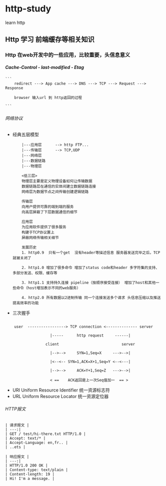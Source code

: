 # http-study
learn http

## Http 学习 前端缓存等相关知识

### Http 在web开发中的一些应用，比较重要，头信息意义

##### Cache-Control - last-modified - Etag

    ```
        redirect ---> App cache ---> DNS ---> TCP ---> Request ---> Response

        browser 输入url 到 http返回的过程

    ```

###### 网络协议

+ 经典五层模型
    ```
        |---应用层      --> http FTP...        
        |---传输层      --> TCP,UDP       
        |---网络层             
        |---数据链路           
        |---物理层 

        <低三层>
        物理层主要是定义物理设备如何让传输数据
        数据链路层在通信的实体间建立数据链路连接
        网络层为数据节点之间传输创建逻辑链路

        传输层
        向用户提供可靠的端到端的服务
        向高层屏蔽了下层数据通信的细节

        应用层
        为应用软件提供了很多服务
        构建于TCP协议置上
        屏蔽网络传输相关细节

        发展历史
        1. http0.9  只有一个get  没有header等描述信息 服务器发送完毕之后，TCP就被关闭了

        2. http1.0 增加了很多命令 增加了status code和header 多字符集的支持、多部分发送、权限、缓存等

        3. http1.1 支持持久连接 pipeline（按顺序接受连接） 增加了host和其他一些命令（host增加表示不同的web服务）

        4. http2.0 所有数据以2进制传输 同一个连接发送多个请求 头信息压缩以及推送提高效率的功能 

    ```
+ 三次握手

```

    user  -----------------> TCP connection <-------------- server

                    |-----      http request     ------|

                  client                            server

                    |-->-->     SYN=1,Seq=X     --->-->|

                    |<--<-- SYN=1,ACK=X+1,Seq=Y <--<---|

                    |-->-->     ACK=Y+1,Seq=Z   --->-->|

                    < ==    ACK返回是上一次Seq值加一  == > 

```

+ URI Uniform Resource Identifier 统一资源标志符
+ URL Uniform Resource Locator 统一资源定位器

###### HTTP报文

    | 请求报文 |
    | ---:|
    | GET / test/hi-there.txt HTTP/1.0 |
    | Accept: text/* |
    | Accept-Language: en,fr.. |
    | ..ets |

    | 响应报文 |
    | ---:|
    | HTTP/1.0 200 OK |
    | Content-type: text/plain |
    | Content-length: 19 |
    | Hi! I'm a message. |


